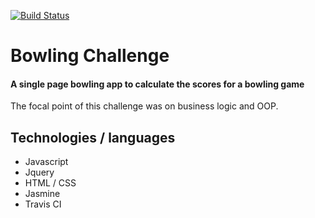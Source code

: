 
[![Build Status](https://travis-ci.org/ainsleybc/bowling-challenge.svg?branch=master)](https://travis-ci.org/ainsleybc/bowling-challenge)

Bowling Challenge
=================


#### A single page bowling app to calculate the scores for a bowling game

The focal point of this challenge was on business logic and OOP.

## Technologies / languages

- Javascript
- Jquery
- HTML / CSS
- Jasmine
- Travis CI
